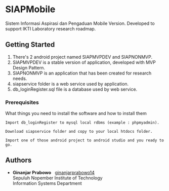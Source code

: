 # SIAPMobile
Sistem Informasi Aspirasi dan Pengaduan Mobile Version. Developed to support IKTI Laboratory research roadmap.
<br>
## Getting Started

1. There's 2 android project named SIAPMVPDEV and SIAPNONMVP.<br>
2. SIAPMVPDEV is a stable version of application, developed with MVP Design Pattern.<br>
3. SIAPNONMVP is an application that has been created for research needs.<br>
4. siapservice folder is a web service used by application.<br>
5. db_loginRegister.sql file is a database used by web service.

### Prerequisites

What things you need to install the software and how to install them

```
Import db_loginRegister to mysql local rdbms (example : phpmyadmin).
```
```
Download siapservice folder and copy to your local htdocs folder.
```
```
Import one of those android project to android studio and you ready to go.
```
## Authors

* **Ginanjar Prabowo** &nbsp; [ginanjarprabowo14](https://github.com/ginanjarprabowo14)<br>
Sepuluh Nopember Institute of Technology<br>
Information Systems Department
